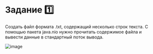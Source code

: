 # Задание 1️⃣

Создать файл формата .txt, содержащий несколько строк текста. С помощью пакета java.nio нужно прочитать содержимое файла и вывести данные в стандартный поток вывода.


![image](https://github.com/AndreyGatsuk/Java-labs/assets/148007543/420d9c8f-e87d-4899-a8fc-2e7036538b63)
